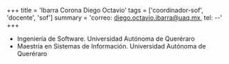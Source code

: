 +++
title = 'Ibarra Corona Diego Octavio'
tags = ['coordinador-sof', 'docente', 'sof']
summary = 'correo: diego.octavio.ibarra@uaq.mx, tel: --'
+++

- Ingeniería de Software. Universidad Autónoma de Queréraro
- Maestría en Sistemas de Información. Universidad Autónoma de Queréraro

